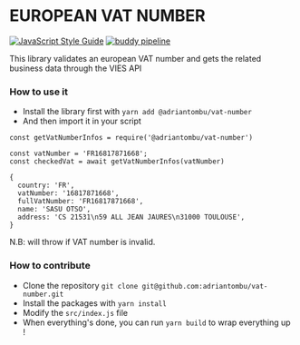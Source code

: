 EUROPEAN VAT NUMBER
===================

[![JavaScript Style Guide](https://img.shields.io/badge/code_style-standard-brightgreen.svg)](https://standardjs.com) [![buddy pipeline](https://app.buddy.works/otso/vat-number/pipelines/pipeline/139963/badge.svg?token=7c466137d3a236e04f255619e7e906afa90a993122df5bb06eec336813d1b265 "buddy pipeline")](https://app.buddy.works/otso/vat-number/pipelines/pipeline/139963)

This library validates an european VAT number and gets the related business data through the VIES API

### How to use it

* Install the library first with `yarn add @adriantombu/vat-number`
* And then import it in your script

```
const getVatNumberInfos = require('@adriantombu/vat-number')

const vatNumber = 'FR16817871668';
const checkedVat = await getVatNumberInfos(vatNumber)

{
  country: 'FR',
  vatNumber: '16817871668',
  fullVatNumber: 'FR16817871668',
  name: 'SASU OTSO',
  address: 'CS 21531\n59 ALL JEAN JAURES\n31000 TOULOUSE',
}
```

N.B: will throw if VAT number is invalid.

### How to contribute

* Clone the repository `git clone git@github.com:adriantombu/vat-number.git`
* Install the packages with `yarn install`
* Modify the `src/index.js` file
* When everything's done, you can run `yarn build` to wrap everything up !

